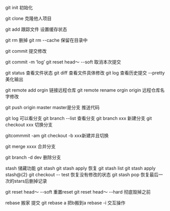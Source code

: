 
git init 初始化

git clone 克隆他人项目

git add 跟踪文件 设置缓存状态

git rm 删掉
git rm --cache 保留在目录中

git commit 提交修改

git commit -m ‘log’
git reset head～ --soft 取消本次提交

git status 查看文件状态
git diff 查看文件具体修改
git log 查看历史提交 --pretty 美化输出

git remote add orgin 链接远程仓库
git remote rename orgin origin 远程仓库名字修改

git push origin master master是分支 推送代码

git log 可以看分支
git branch --list 查看分支
git branch xxx 新建分支
git checkout xxx 切换分支

gitcommmit -am 
git checkout -b  xxx新建并且切换


git merge xxxx 合并分支

git branch -d dev 删除分支

stash 储藏功能
git stash
git stash apply 恢复
git stash list
git stash apply stash@{2}
git checkout -- test 恢复没有修改的状态
git stash pop 恢复最后一次的stars后删掉记录


git reset head～ --soft 重置reset
git reset head～ --hard 彻底毁掉之前

rebase 搬家 提交
git rebase a 把b搬到a
rebase -i 交互操作